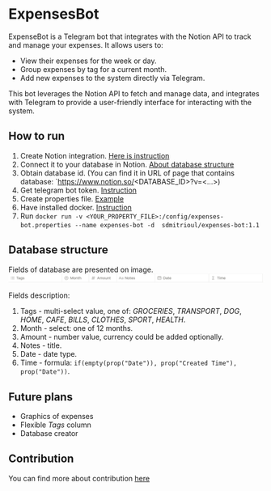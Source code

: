 # ExpensesBot

ExpenseBot is a Telegram bot that integrates with the Notion API to track and manage your expenses. It allows users to:

- View their expenses for the week or day.
- Group expenses by tag for a current month.
- Add new expenses to the system directly via Telegram.

This bot leverages the Notion API to fetch and manage data, and integrates with Telegram to provide a user-friendly interface for interacting with the system.

## How to run
1. Create Notion integration. [Here is instruction](https://developers.notion.com/docs/create-a-notion-integration)
2. Connect it to your database in Notion. [About database structure](#database-structure)
3. Obtain database id. (You can find it in URL of page that contains database: `https://www.notion.so/<DATABASE_ID>?v=<...>)
4. Get telegram bot token. [Instruction](https://core.telegram.org/bots/features#botfather)
5. Create properties file. [Example](./devops/properties/expenses-bot.example.properties)
6. Have installed docker. [Instruction](https://docs.docker.com/engine/install/ubuntu/)
7. Run `docker run -v <YOUR_PROPERTY_FILE>:/config/expenses-bot.properties --name expenses-bot -d  sdmitrioul/expenses-bot:1.1`

## Database structure

Fields of database are presented on image.
![img.png](documentation/database_header.png)

Fields description:
1. Tags - multi-select value, one of: *GROCERIES*, *TRANSPORT*, *DOG*, *HOME*, *CAFE*, *BILLS*, *CLOTHES*, *SPORT*, *HEALTH*.
2. Month - select: one of 12 months.
3. Amount - number value, currency could be added optionally.
4. Notes - title.
5. Date - date type.
6. Time - formula: `if(empty(prop("Date")), prop("Created Time"), prop("Date"))`.

## Future plans

- Graphics of expenses
- Flexible *Tags* column
- Database creator

## Contribution

You can find more about contribution [here](./documentation/CONTRIBUTION.md)
